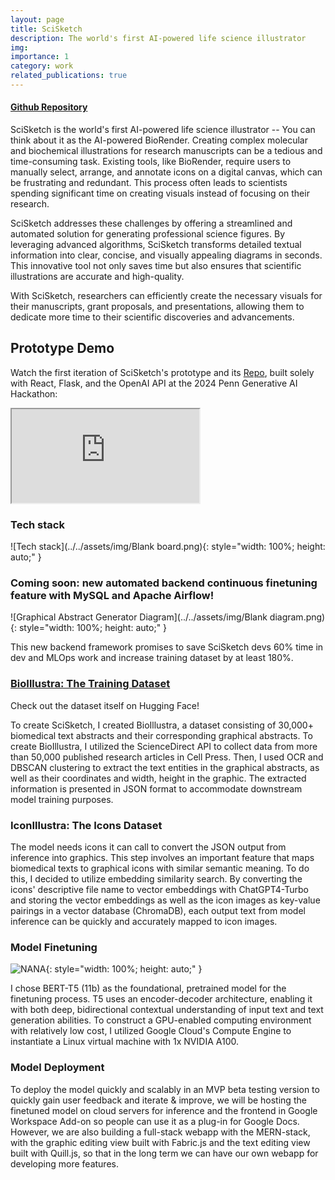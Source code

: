 ```yaml
---
layout: page
title: SciSketch
description: The world's first AI-powered life science illustrator
img:
importance: 1
category: work
related_publications: true
---
```


#### [Github Repository](https://github.com/stevensusas/SciSketch-Summer)

SciSketch is the world's first AI-powered life science illustrator -- You can think about it as the AI-powered BioRender. Creating complex molecular and biochemical illustrations for research manuscripts can be a tedious and time-consuming task. Existing tools, like BioRender, require users to manually select, arrange, and annotate icons on a digital canvas, which can be frustrating and redundant. This process often leads to scientists spending significant time on creating visuals instead of focusing on their research.

SciSketch addresses these challenges by offering a streamlined and automated solution for generating professional science figures. By leveraging advanced algorithms, SciSketch transforms detailed textual information into clear, concise, and visually appealing diagrams in seconds. This innovative tool not only saves time but also ensures that scientific illustrations are accurate and high-quality.

With SciSketch, researchers can efficiently create the necessary visuals for their manuscripts, grant proposals, and presentations, allowing them to dedicate more time to their scientific discoveries and advancements.

## Prototype Demo

Watch the first iteration of SciSketch's prototype and its [Repo](https://github.com/stevensusas/SciSketch), built solely with React, Flask, and the OpenAI API at the 2024 Penn Generative AI Hackathon:

<div class="embed-responsive embed-responsive-16by9">
  <iframe class="embed-responsive-item" src="https://github.com/stevensusas/SciSketch-Summer/assets/113653645/666215e6-09c8-4e9a-9e1b-6f9b45812c07" allowfullscreen></iframe>
</div>

### Tech stack

![Tech stack](../../assets/img/Blank board.png){: style="width: 100%; height: auto;" }

### Coming soon: new automated backend continuous finetuning feature with MySQL and Apache Airflow!

![Graphical Abstract Generator Diagram](../../assets/img/Blank diagram.png){: style="width: 100%; height: auto;" }

This new backend framework promises to save SciSketch devs 60% time in dev and MLOps work and increase training dataset by at least 180%.

### [BioIllustra: The Training Dataset](https://huggingface.co/datasets/stevensu123/BioIllustra)

Check out the dataset itself on Hugging Face!

To create SciSketch, I created BioIllustra, a dataset consisting of 30,000+ biomedical text abstracts and their corresponding graphical abstracts. To create BioIllustra, I utilized the ScienceDirect API to collect data from more than 50,000 published research articles in Cell Press. Then, I used OCR and DBSCAN clustering to extract the text entities in the graphical abstracts, as well as their coordinates and width, height in the graphic. The extracted information is presented in JSON format to accommodate downstream model training purposes.

### IconIllustra: The Icons Dataset

The model needs icons it can call to convert the JSON output from inference into graphics. This step involves an important feature that maps biomedical texts to graphical icons with similar semantic meaning. To do this, I decided to utilize embedding similarity search. By converting the icons' descriptive file name to vector embeddings with ChatGPT4-Turbo and storing the vector embeddings as well as the icon images as key-value pairings in a vector database (ChromaDB), each output text from model inference can be quickly and accurately mapped to icon images.

### Model Finetuning

![NANA](https://github.com/stevensusas/SciSketch-Summer/assets/113653645/2e7551ae-e833-4b53-ad92-543c279d370b){: style="width: 100%; height: auto;" }

I chose BERT-T5 (11b) as the foundational, pretrained model for the finetuning process. T5 uses an encoder-decoder architecture, enabling it with both deep, bidirectional contextual understanding of input text and text generation abilities. To construct a GPU-enabled computing environment with relatively low cost, I utilized Google Cloud's Compute Engine to instantiate a Linux virtual machine with 1x NVIDIA A100.

### Model Deployment

To deploy the model quickly and scalably in an MVP beta testing version to quickly gain user feedback and iterate & improve, we will be hosting the finetuned model on cloud servers for inference and the frontend in Google Workspace Add-on so people can use it as a plug-in for Google Docs. However, we are also building a full-stack webapp with the MERN-stack, with the graphic editing view built with Fabric.js and the text editing view built with Quill.js, so that in the long term we can have our own webapp for developing more features.
